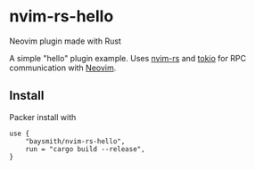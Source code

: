 # nvim-rs-hello

Neovim plugin made with Rust

A simple "hello" plugin example. Uses
[nvim-rs](https://github.com/KillTheMule/nvim-rs) and
[tokio](https://tokio.rs/) for RPC communication with
[Neovim](https://neovim.io/).

## Install

Packer install with

    use {
        "baysmith/nvim-rs-hello",
        run = "cargo build --release",
    }

